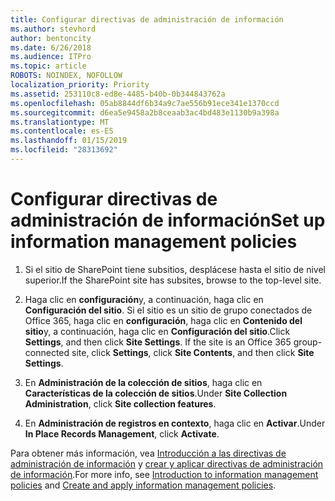 ```yaml
---
title: Configurar directivas de administración de información
ms.author: stevhord
author: bentoncity
ms.date: 6/26/2018
ms.audience: ITPro
ms.topic: article
ROBOTS: NOINDEX, NOFOLLOW
localization_priority: Priority
ms.assetid: 253110c8-ed8e-4485-b40b-0b344843762a
ms.openlocfilehash: 05ab8844df6b34a9c7ae556b91ece341e1370ccd
ms.sourcegitcommit: d6ea5e9458a2b8ceaab3ac4bd483e1130b9a398a
ms.translationtype: MT
ms.contentlocale: es-ES
ms.lasthandoff: 01/15/2019
ms.locfileid: "28313692"
---
```

# <a name="set-up-information-management-policies"></a><span data-ttu-id="1716b-102">Configurar directivas de administración de información</span><span class="sxs-lookup"><span data-stu-id="1716b-102">Set up information management policies</span></span>

1. <span data-ttu-id="1716b-103">Si el sitio de SharePoint tiene subsitios, desplácese hasta el sitio de nivel superior.</span><span class="sxs-lookup"><span data-stu-id="1716b-103">If the SharePoint site has subsites, browse to the top-level site.</span></span>
    
2. <span data-ttu-id="1716b-p101">Haga clic en **configuración**y, a continuación, haga clic en **Configuración del sitio**. Si el sitio es un sitio de grupo conectados de Office 365, haga clic en **configuración**, haga clic en **Contenido del sitio**y, a continuación, haga clic en **Configuración del sitio**.</span><span class="sxs-lookup"><span data-stu-id="1716b-p101">Click **Settings**, and then click **Site Settings**. If the site is an Office 365 group-connected site, click **Settings**, click **Site Contents**, and then click **Site Settings**.</span></span>
    
3. <span data-ttu-id="1716b-106">En **Administración de la colección de sitios**, haga clic en **Características de la colección de sitios**.</span><span class="sxs-lookup"><span data-stu-id="1716b-106">Under **Site Collection Administration**, click **Site collection features**.</span></span>
    
4. <span data-ttu-id="1716b-107">En **Administración de registros en contexto**, haga clic en **Activar**.</span><span class="sxs-lookup"><span data-stu-id="1716b-107">Under **In Place Records Management**, click **Activate**.</span></span>
    
<span data-ttu-id="1716b-108">Para obtener más información, vea [Introducción a las directivas de administración de información](https://go.microsoft.com/fwlink/?linkid=404239) y [crear y aplicar directivas de administración de información](https://go.microsoft.com/fwlink/?linkid=2003916).</span><span class="sxs-lookup"><span data-stu-id="1716b-108">For more info, see [Introduction to information management policies](https://go.microsoft.com/fwlink/?linkid=404239) and [Create and apply information management policies](https://go.microsoft.com/fwlink/?linkid=2003916).</span></span>
  

